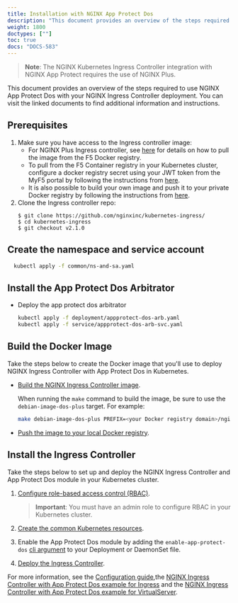 ```yaml
---
title: Installation with NGINX App Protect Dos
description: "This document provides an overview of the steps required to use NGINX App Protect Dos with your NGINX Ingress Controller deployment."
weight: 1800
doctypes: [""]
toc: true
docs: "DOCS-583"
---
```


> **Note**: The NGINX Kubernetes Ingress Controller integration with NGINX App Protect requires the use of NGINX Plus.

This document provides an overview of the steps required to use NGINX App Protect Dos with your NGINX Ingress Controller deployment. You can visit the linked documents to find additional information and instructions.

## Prerequisites

1. Make sure you have access to the Ingress controller image:
    * For NGINX Plus Ingress controller, see [here](/nginx-ingress-controller/installation/pulling-ingress-controller-image) for details on how to pull the image from the F5 Docker registry.
    * To pull from the F5 Container registry in your Kubernetes cluster, configure a docker registry secret using your JWT token from the MyF5 portal by following the instructions from [here](/nginx-ingress-controller/installation/using-the-jwt-token-docker-secret).
    * It is also possible to build your own image and push it to your private Docker registry by following the instructions from [here](/nginx-ingress-controller/installation/building-ingress-controller-image).
2. Clone the Ingress controller repo:
    ```
    $ git clone https://github.com/nginxinc/kubernetes-ingress/
    $ cd kubernetes-ingress
    $ git checkout v2.1.0
    ```

## Create the namespace and service account

```bash
  kubectl apply -f common/ns-and-sa.yaml
```

## Install the App Protect Dos Arbitrator

- Deploy the app protect dos arbitrator
    ```bash
    kubectl apply -f deployment/appprotect-dos-arb.yaml
    kubectl apply -f service/appprotect-dos-arb-svc.yaml
    ```

## Build the Docker Image

Take the steps below to create the Docker image that you'll use to deploy NGINX Ingress Controller with App Protect Dos in Kubernetes.

- [Build the NGINX Ingress Controller image](/nginx-ingress-controller/installation/building-ingress-controller-image).

  When running the `make` command to build the image, be sure to use the `debian-image-dos-plus` target. For example:

    ```bash
    make debian-image-dos-plus PREFIX=<your Docker registry domain>/nginx-plus-ingress
    ```

- [Push the image to your local Docker registry](/nginx-ingress-controller/installation/building-ingress-controller-image.md#building-the-image-and-pushing-it-to-the-private-registry).

## Install the Ingress Controller

Take the steps below to set up and deploy the NGINX Ingress Controller and App Protect Dos module in your Kubernetes cluster.

1. [Configure role-based access control (RBAC)](/nginx-ingress-controller/installation/installation-with-manifests.md#1-configure-rbac).

   > **Important**: You must have an admin role to configure RBAC in your Kubernetes cluster.

3. [Create the common Kubernetes resources](/nginx-ingress-controller/installation/installation-with-manifests.md#create-common-resources).
4. Enable the App Protect Dos module by adding the `enable-app-protect-dos` [cli argument](/nginx-ingress-controller/configuration/global-configuration/command-line-arguments.md#cmdoption-enable-app-protect-dos) to your Deployment or DaemonSet file.
5. [Deploy the Ingress Controller](/nginx-ingress-controller/installation/installation-with-manifests.md#3-deploy-the-ingress-controller).

For more information, see the [Configuration guide](/nginx-ingress-controller/app-protect-dos/configuration),the [NGINX Ingress Controller with App Protect Dos example for Ingress](https://github.com/nginxinc/kubernetes-ingress/tree/v2.1.0/examples/appprotect-dos) and the [NGINX Ingress Controller with App Protect Dos example for VirtualServer](https://github.com/nginxinc/kubernetes-ingress/tree/v2.1.0/examples/custom-resources/dos).
